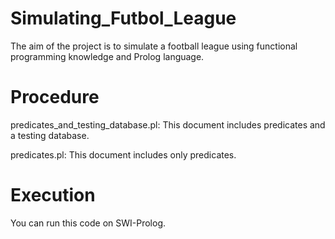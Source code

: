 # Simulating_Futbol_League
The aim of the project is to simulate a football league using functional programming knowledge and Prolog language.

# Procedure

predicates_and_testing_database.pl:
	This document includes predicates and a testing database.

predicates.pl:
	This document includes only predicates.

# Execution

You can run this code on SWI-Prolog.
